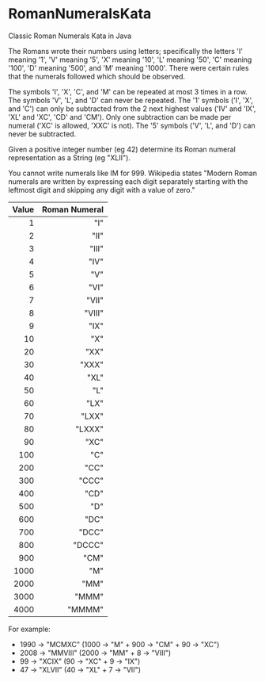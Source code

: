 # RomanNumeralsKata
Classic Roman Numerals Kata in Java

The Romans wrote their numbers using letters; specifically the letters 'I' meaning '1', 'V' meaning '5', 'X' meaning '10', 'L' meaning '50', 'C' meaning '100', 'D' meaning '500', and 'M' meaning '1000'. There were certain rules that the numerals followed which should be observed.

The symbols 'I', 'X', 'C', and 'M' can be repeated at most 3 times in a row. The symbols 'V', 'L', and 'D' can never be repeated. The '1' symbols ('I', 'X', and 'C') can only be subtracted from the 2 next highest values ('IV' and 'IX', 'XL' and 'XC', 'CD' and 'CM'). Only one subtraction can be made per numeral ('XC' is allowed, 'XXC' is not). The '5' symbols ('V', 'L', and 'D') can never be subtracted.

Given a positive integer number (eg 42) determine
its Roman numeral representation as a String (eg "XLII").

You cannot write numerals like IM for 999.
Wikipedia states "Modern Roman numerals are written by
expressing each digit separately starting with the
leftmost digit and skipping any digit with a value of zero."

| Value | Roman Numeral |
| -----:|  ------------:|
|1 |    "I" |
|2 |   "II" |
|3 |  "III" |
|4 |   "IV" |
|5 |    "V" |
|6 |   "VI" |
|7 |  "VII" |
|8 | "VIII" |
|9 |   "IX" |
|10 |    "X" |
|20 |   "XX" |
|30 |  "XXX" |
|40 |   "XL" |
|50 |    "L" |
|60 |   "LX" |
|70 |  "LXX" |
|80 | "LXXX" |
|90 |   "XC" |
|100 |    "C" |
|200 |   "CC" |
|300 |  "CCC" |
|400 |   "CD" |
|500 |    "D" |
|600 |   "DC" |
|700 |  "DCC" |
|800 | "DCCC" |
|900 |   "CM" |
|1000 |    "M" |
|2000 |   "MM" |
|3000 |  "MMM" |
|4000 | "MMMM" |
For example:
* 1990 -> "MCMXC"  (1000 -> "M"  + 900 -> "CM" + 90 -> "XC")
* 2008 -> "MMVIII" (2000 -> "MM" + 8 -> "VIII")
* 99 -> "XCIX"   (90 -> "XC" + 9 -> "IX")
* 47 -> "XLVII"  (40 -> "XL" + 7 -> "VII")
